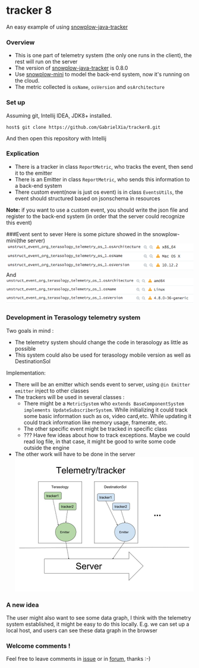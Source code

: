 # tracker 8
An easy example of using [snowplow-java-tracker](https://github.com/snowplow/snowplow-java-tracker)
### Overview
- This is one part of telemetry system (the only one runs in the client), the rest will run on the server
- The version of [snowplow-java-tracker](https://github.com/snowplow/snowplow-java-tracker) is 0.8.0
- Use [snowplow-mini](https://github.com/snowplow/snowplow-mini) to model the back-end system, now it's running on the cloud.
- The metric collected is `osName`, `osVersion` and `osArchitecture`
 

### Set up
Assuming git, Intellij IDEA, JDK8+ installed.
```
host$ git clone https://github.com/GabrielXia/tracker8.git
```
And then open this repository with Intellij

### Explication 
- There is a tracker in class `ReportMetric`, who tracks the event, then send it to the emitter
- There is an Emitter in class `ReportMetric`, who sends this information to a back-end system
- There custom event(now is just os event) is in class `EventsUtils`, the event should structured based on jsonschema in resources

****Note:**** if you want to use a custom event, you should write the json file and register to the back-end system (in order that the server could recognize this event)

###Event sent to sever
Here is some picture showed in the snowplow-mini(the server)
![](pictures/test_osx.png)
And 
![](pictures/testLinux.png)

### Development in Terasology telemetry system
Two goals in mind :
- The telemetry system should change the code in terasology as little as possible
- This system could also be used for terasology mobile version as well as DestinationSol


Implementation:
- There will be an emitter which sends event to server, using `@in Emitter emitter` inject to other classes
- The trackers will be used in several classes :
    - There might be a `MetricSystem` who `extends BaseComponentSystem implements UpdateSubscriberSystem`. While initializing it could track some basic information such as os, video card,etc. While updating it could track information like memory usage, framerate, etc.
    - The other specific event might be tracked in specific class
    - ??? Have few ideas about how to track exceptions. Maybe we could read log file, in that case, it might be good to write some code outside the engine
- The other work will have to be done in the server 
![](pictures/tracker.jpg)

### A new idea
The user might also want to see some data graph, I think with the telemetry system established, it might be easy to do this locally. E.g. we can set up a local host, and users can see these data graph in the browser

### Welcome comments !
Feel free to leave comments in [issue](https://github.com/GabrielXia/tracker8/issues) or in [forum](http://forum.terasology.org/threads/telemetry-system-collect-analyze-and-report.1799/), thanks :-)